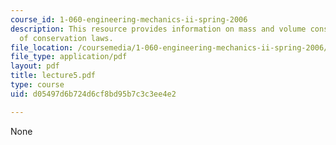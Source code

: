 ```yaml
---
course_id: 1-060-engineering-mechanics-ii-spring-2006
description: This resource provides information on mass and volume conservation, nature
  of conservation laws.
file_location: /coursemedia/1-060-engineering-mechanics-ii-spring-2006/d05497d6b724d6cf8bd95b7c3c3ee4e2_lecture5.pdf
file_type: application/pdf
layout: pdf
title: lecture5.pdf
type: course
uid: d05497d6b724d6cf8bd95b7c3c3ee4e2

---
```

None